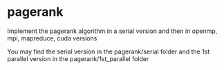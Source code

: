 # pagerank
Implement the pagerank algorithm in a serial version and then in openmp, mpi, mapreduce, cuda versions

You may find the serial version in the pagerank/serial folder and the 1st parallel version in the pagerank/1st_parallel folder

